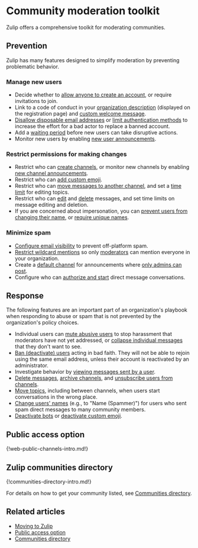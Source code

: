 # Community moderation toolkit

Zulip offers a comprehensive toolkit for moderating communities.

## Prevention

Zulip has many features designed to simplify moderation by preventing
problematic behavior.

### Manage new users

* Decide whether to [allow anyone to create an
  account](/help/restrict-account-creation#set-whether-invitations-are-required-to-join),
  or require invitations to join.
* Link to a code of conduct in your [organization
  description](/help/create-your-organization-profile) (displayed on the
  registration page) and [custom welcome
  message](/help/configure-a-custom-welcome-message).
* [Disallow disposable email
  addresses](/help/restrict-account-creation#dont-allow-disposable-domains)
  or [limit authentication
  methods](/help/configure-authentication-methods) to increase the
  effort for a bad actor to replace a banned account.
* Add a [waiting period](/help/restrict-permissions-of-new-members) before
  new users can take disruptive actions.
* Monitor new users by enabling [new user
  announcements](/help/configure-automated-notices#new-user-announcements).

### Restrict permissions for making changes

* Restrict who can [create channels](/help/configure-who-can-create-channels), or
  monitor new channels by enabling [new channel
  announcements](/help/configure-automated-notices#new-channel-announcements).
* Restrict who can [add custom emoji](/help/custom-emoji#change-who-can-add-custom-emoji).
* Restrict who can [move messages to another
  channel](/help/restrict-moving-messages#configure-who-can-move-messages-out-of-any-channel),
  and set a [time
  limit](/help/restrict-moving-messages#set-a-time-limit-for-editing-topics) for
  editing topics.
* Restrict who can
  [edit](/help/restrict-message-editing-and-deletion#configure-message-editing-permissions)
  and
  [delete](/help/restrict-message-editing-and-deletion#configure-message-deletion-permissions)
  messages, and set time limits on message editing and deletion.
* If you are concerned about impersonation, you can [prevent users from changing
  their name](/help/restrict-name-and-email-changes#restrict-name-changes), or
  [require unique
  names](/help/restrict-name-and-email-changes#require-unique-names).

### Minimize spam

* [Configure email visibility](/help/configure-email-visibility)
  to prevent off-platform spam.
* [Restrict wildcard mentions](/help/restrict-wildcard-mentions)
  so only [moderators](/help/user-roles) can mention everyone in your organization.
* Create a [default channel](/help/set-default-channels-for-new-users)
  for announcements where [only admins can
  post](/help/channel-posting-policy).
* Configure who can [authorize and start](/help/restrict-direct-messages) direct
  message conversations.

## Response

The following features are an important part of an organization's
playbook when responding to abuse or spam that is not prevented by the
organization's policy choices.

* Individual users can [mute abusive users](/help/mute-a-user) to stop
  harassment that moderators have not yet addressed, or [collapse
  individual messages](/help/collapse-a-message) that they don't want
  to see.
* [Ban (deactivate) users](/help/deactivate-or-reactivate-a-user) acting in bad
  faith. They will not be able to rejoin using the same email address, unless
  their account is reactivated by an administrator.
* Investigate behavior by [viewing messages sent by a
  user](/help/view-messages-sent-by-a-user).
* [Delete messages](/help/delete-a-message#delete-a-message-completely),
  [archive channels](/help/archive-a-channel), and
  [unsubscribe users from channels](/help/unsubscribe-users-from-a-channel).
* [Move topics](/help/rename-a-topic), including between channels, when
  users start conversations in the wrong place.
* [Change users' names](/help/change-a-users-name) (e.g., to "Name (Spammer)")
  for users who sent spam direct messages to many community members.
* [Deactivate bots](/help/deactivate-or-reactivate-a-bot) or
  [deactivate custom emoji](/help/custom-emoji#deactivate-custom-emoji).

## Public access option

{!web-public-channels-intro.md!}

## Zulip communities directory

{!communities-directory-intro.md!}

For details on how to get your community listed, see [Communities
directory](/help/communities-directory).

## Related articles

* [Moving to Zulip](/help/moving-to-zulip)
* [Public access option](/help/public-access-option)
* [Communities directory](/help/communities-directory)
